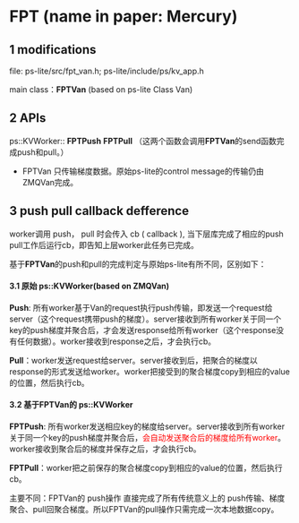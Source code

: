 # FPT (name in paper: Mercury)

## 1  modifications

file:  ps-lite/src/fpt_van.h;   ps-lite/include/ps/kv_app.h   

main class：**FPTVan** (based on ps-lite Class Van)

## 2  APIs

ps::KVWorker::  **FPTPush**    **FPTPull** （这两个函数会调用**FPTVan**的send函数完成push和pull。）

- FPTVan 只传输梯度数据。原始ps-lite的control message的传输仍由ZMQVan完成。

## 3  push pull callback defference

worker调用 push， pull 时会传入 cb ( callback ),  当下层库完成了相应的push pull工作后运行cb，即告知上层worker此任务已完成。

基于**FPTVan**的push和pull的完成判定与原始ps-lite有所不同，区别如下：



#### 3.1  原始 ps::KVWorker(based on ZMQVan)

**Push**: 所有worker基于Van的request执行push传输，即发送一个request给server（这个request携带push的梯度）。server接收到所有worker关于同一个key的push梯度并聚合后，才会发送response给所有worker（这个response没有任何数据）。worker接收到response之后，才会执行cb。

**Pull**：worker发送request给server。server接收到后，把聚合的梯度以response的形式发送给worker。worker把接受到的聚合梯度copy到相应的value的位置，然后执行cb。



#### 3.2  基于**FPTVan**的 ps::KVWorker

**FPTPush**: 所有worker发送相应key的梯度给server。server接收到所有worker关于同一个key的push梯度并聚合后，<font color=red>会自动发送聚合后的梯度给所有worker</font>。worker接收到聚合后的梯度并保存之后，才会执行cb。

**FPTPull**：worker把之前保存的聚合梯度copy到相应的value的位置，然后执行cb。

主要不同：FPTVan的 push操作 直接完成了所有传统意义上的 push传输、梯度聚合、pull回聚合梯度。所以FPTVan的pull操作只需完成一次本地数据copy。